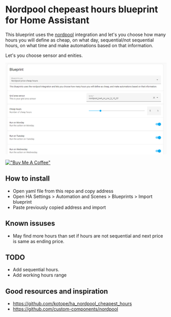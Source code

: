 
# Nordpool chepeast hours blueprint for Home Assistant

This blueprint uses the [nordpool](https://github.com/custom-components/nordpool) integration and let's you choose how many hours you will define as cheap, on what day, sequential/not sequential hours, on what time and make automations based on that information.

Let's you choose sensor and enities.

![nordpool blueprint](screenshots/partial_screenshot.png)


[!["Buy Me A Coffee"](https://www.buymeacoffee.com/assets/img/custom_images/yellow_img.png)](https://www.buymeacoffee.com/kullarkert)


## How to install
* Open yaml file from this repo and copy address
* Open HA Settings > Automation and Scenes > Blueprints > Import blueprint
* Paste previously copied address and import


## Known issuses
* May find more hours than set if hours are not sequential and next price is same as ending price.

## TODO
* Add sequential hours.
* Add working hours range


## Good resources and inspiration
* https://github.com/kotope/ha_nordpool_cheapest_hours
* https://github.com/custom-components/nordpool
